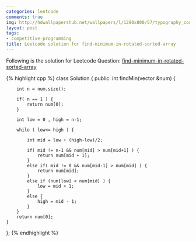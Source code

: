 ```yaml
---
categories: leetcode
comments: true
img: http://hdwallpapershub.net/wallpapers/l/1280x800/57/typography_code_javascript_black_background_programmer_syntax_1280x800_56614.jpg
layout: post
tags:
- competitive-programming
title: Leetcode solution for find-minimum-in-rotated-sorted-array
---
```


Following is the solution for Leetcode Question: [find-minimum-in-rotated-sorted-array](https://leetcode.com/problems/find-minimum-in-rotated-sorted-array/)

{% highlight cpp %}
class Solution {
public:
    int findMin(vector<int> &num) {
        
        int n = num.size();
        
        if( n == 1 ) {
            return num[0];
        }
        
        int low = 0 , high = n-1;
        
        while ( low<= high ) {
            
            int mid = low + (high-low)/2;
            
            if( mid != n-1 && num[mid] > num[mid+1] ) {
                return num[mid + 1];
            }
            else if( mid != 0 && num[mid-1] > num[mid] ) {
                return num[mid];
            }
            else if (num[low] < num[mid] ) {
                low = mid + 1;
            }
            else {
                high = mid - 1;
            }
        }
        return num[0];
    }
};
{% endhighlight %}